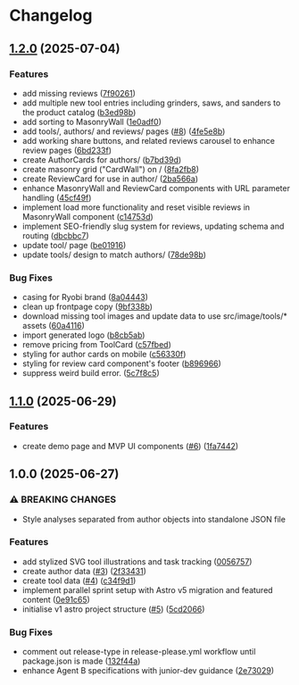 # Changelog

## [1.2.0](https://github.com/stevenpollack/power-tools/compare/v1.1.0...v1.2.0) (2025-07-04)

### Features

- add missing reviews ([7f90261](https://github.com/stevenpollack/power-tools/commit/7f902616de3851538f248513430a459f0825ea62))
- add multiple new tool entries including grinders, saws, and sanders to the product catalog ([b3ed98b](https://github.com/stevenpollack/power-tools/commit/b3ed98b90043500a8523163f6fd7712c6312c153))
- add sorting to MasonryWall ([1e0adf0](https://github.com/stevenpollack/power-tools/commit/1e0adf0611d706d9c53d07ea7dbbdb995c775add))
- add tools/, authors/ and reviews/ pages ([#8](https://github.com/stevenpollack/power-tools/issues/8)) ([4fe5e8b](https://github.com/stevenpollack/power-tools/commit/4fe5e8b66db1565b71ad13c7b481f36e997bf0d8))
- add working share buttons, and related reviews carousel to enhance review pages ([6bd233f](https://github.com/stevenpollack/power-tools/commit/6bd233f33e381fd9199855ed865f3eef69f3e22e))
- create AuthorCards for authors/ ([b7bd39d](https://github.com/stevenpollack/power-tools/commit/b7bd39d413369eb5d009f872301e48170de2251b))
- create masonry grid ("CardWall") on / ([8fa2fb8](https://github.com/stevenpollack/power-tools/commit/8fa2fb82dd5412d1fb1399525d53a08b724bcd6b))
- create ReviewCard for use in author/ ([2ba566a](https://github.com/stevenpollack/power-tools/commit/2ba566a164f6f66866bf325a29bbebc9fa7f2ea1))
- enhance MasonryWall and ReviewCard components with URL parameter handling ([45cf49f](https://github.com/stevenpollack/power-tools/commit/45cf49f0b7c6c081ec44978634e57d87706201c9))
- implement load more functionality and reset visible reviews in MasonryWall component ([c14753d](https://github.com/stevenpollack/power-tools/commit/c14753d40be4a6ff5ca6bb88dd9fb111ad28bb2a))
- implement SEO-friendly slug system for reviews, updating schema and routing ([dbcbbc7](https://github.com/stevenpollack/power-tools/commit/dbcbbc7f9bf998a0b75bc35974e102a21f43e3f0))
- update tool/ page ([be01916](https://github.com/stevenpollack/power-tools/commit/be019167d67962e605a9e2d1cb8be61fbe80a46a))
- update tools/ design to match authors/ ([78de98b](https://github.com/stevenpollack/power-tools/commit/78de98b445f3933c5bed6ab734c6269930d20fa5))

### Bug Fixes

- casing for Ryobi brand ([8a04443](https://github.com/stevenpollack/power-tools/commit/8a0444382ed9b1ce23706cd6c28754d0635ad9d8))
- clean up frontpage copy ([9bf338b](https://github.com/stevenpollack/power-tools/commit/9bf338b8b13b267aaf3bf1b50f70e2f29c9c1b15))
- download missing tool images and update data to use src/image/tools/\* assets ([60a4116](https://github.com/stevenpollack/power-tools/commit/60a411611bf7ed44cf010219372fcb0331ef47e0))
- import generated logo ([b8cb5ab](https://github.com/stevenpollack/power-tools/commit/b8cb5abc3e29ba7418d23375adbacd1ec30fda14))
- remove pricing from ToolCard ([c57fbed](https://github.com/stevenpollack/power-tools/commit/c57fbed2d25e27b4afe729c882c8ff1155ccaa14))
- styling for author cards on mobile ([c56330f](https://github.com/stevenpollack/power-tools/commit/c56330f69aa15115f7115d3e683070c7c0bc0566))
- styling for review card component's footer ([b896966](https://github.com/stevenpollack/power-tools/commit/b8969663591d1cd03cebc8e3a0d5fbded66a62bc))
- suppress weird build error. ([5c7f8c5](https://github.com/stevenpollack/power-tools/commit/5c7f8c5e5234e71c8835af3baa915d6da2770cbe))

## [1.1.0](https://github.com/stevenpollack/power-tools/compare/v1.0.0...v1.1.0) (2025-06-29)

### Features

- create demo page and MVP UI components ([#6](https://github.com/stevenpollack/power-tools/issues/6)) ([1fa7442](https://github.com/stevenpollack/power-tools/commit/1fa744226d2bf94dc8bd9429099a771ad35fa03e))

## 1.0.0 (2025-06-27)

### ⚠ BREAKING CHANGES

- Style analyses separated from author objects into standalone JSON file

### Features

- add stylized SVG tool illustrations and task tracking ([0056757](https://github.com/stevenpollack/power-tools/commit/00567576cc8f231f9b49ad5bfb06cfaa0ab24529))
- create author data ([#3](https://github.com/stevenpollack/power-tools/issues/3)) ([2f33431](https://github.com/stevenpollack/power-tools/commit/2f33431be0fbf2e8bdb3526c2402c380f954d7d8))
- create tool data ([#4](https://github.com/stevenpollack/power-tools/issues/4)) ([c34f9d1](https://github.com/stevenpollack/power-tools/commit/c34f9d1d377c018cce455f1f10a18cd2b6c4d4a8))
- implement parallel sprint setup with Astro v5 migration and featured content ([0e91c65](https://github.com/stevenpollack/power-tools/commit/0e91c651bcbe018a206a818408ed990ae96bde18))
- initialise v1 astro project structure ([#5](https://github.com/stevenpollack/power-tools/issues/5)) ([5cd2066](https://github.com/stevenpollack/power-tools/commit/5cd2066312803990c938730fa2c4cb81da96cc72))

### Bug Fixes

- comment out release-type in release-please.yml workflow until package.json is made ([132f44a](https://github.com/stevenpollack/power-tools/commit/132f44af25c06238968f5f3b09b499c530e751af))
- enhance Agent B specifications with junior-dev guidance ([2e73029](https://github.com/stevenpollack/power-tools/commit/2e73029d203680089b22c70d597a8526dd79e205))
